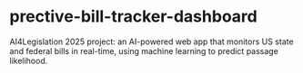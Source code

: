 # prective-bill-tracker-dashboard
AI4Legislation 2025 project: an AI-powered web app that monitors US state and federal bills in real-time, using machine learning to predict passage likelihood.
